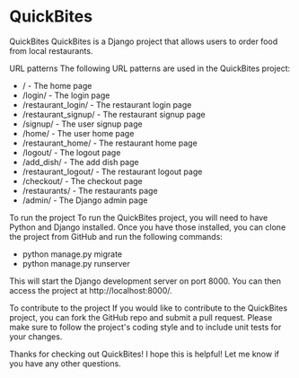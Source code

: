 # QuickBites
QuickBites
QuickBites is a Django project that allows users to order food from local restaurants.

URL patterns
The following URL patterns are used in the QuickBites project:

- / - The home page
- /login/ - The login page
- /restaurant_login/ - The restaurant login page
- /restaurant_signup/ - The restaurant signup page
- /signup/ - The user signup page
- /home/ - The user home page
- /restaurant_home/ - The restaurant home page
- /logout/ - The logout page
- /add_dish/ - The add dish page
- /restaurant_logout/ - The restaurant logout page
- /checkout/ - The checkout page
- /restaurants/ - The restaurants page
- /admin/ - The Django admin page

To run the project
To run the QuickBites project, you will need to have Python and Django installed. Once you have those installed, you can clone the project from GitHub and run the following commands:

- python manage.py migrate
- python manage.py runserver

This will start the Django development server on port 8000. You can then access the project at http://localhost:8000/.

To contribute to the project
If you would like to contribute to the QuickBites project, you can fork the GitHub repo and submit a pull request. Please make sure to follow the project's coding style and to include unit tests for your changes.

Thanks for checking out QuickBites!
I hope this is helpful! Let me know if you have any other questions.
